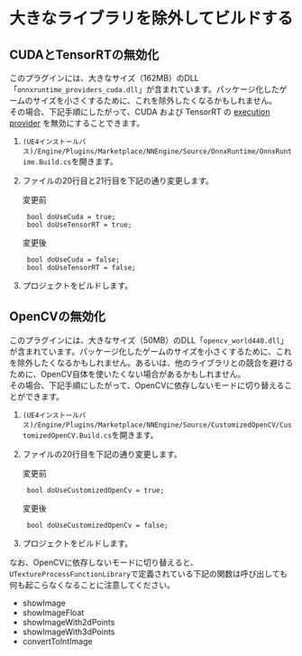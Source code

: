# 大きなライブラリを除外してビルドする

## CUDAとTensorRTの無効化

このプラグインには、大きなサイズ（162MB）のDLL「`onnxruntime_providers_cuda.dll`」が含まれています。パッケージ化したゲームのサイズを小さくするために、これを除外したくなるかもしれません。  
その場合、下記手順にしたがって、CUDA および TensorRT の [execution provider](https://onnxruntime.ai/docs/execution-providers/) を無効にすることできます。

1. `(UE4インストールパス)/Engine/Plugins/Marketplace/NNEngine/Source/OnnxRuntime/OnnxRuntime.Build.cs`を開きます。
2. ファイルの20行目と21行目を下記の通り変更します。

    変更前

  		bool doUseCuda = true;
  		bool doUseTensorRT = true;

    変更後

  		bool doUseCuda = false;
  		bool doUseTensorRT = false;

3. プロジェクトをビルドします。

## OpenCVの無効化

このプラグインには、大きなサイズ（50MB）のDLL「`opencv_world440.dll`」が含まれています。パッケージ化したゲームのサイズを小さくするために、これを除外したくなるかもしれません。あるいは、他のライブラリとの競合を避けるために、OpenCV自体を使いたくない場合があるかもしれません。  
その場合、下記手順にしたがって、OpenCVに依存しないモードに切り替えることができます。

1. `(UE4インストールパス)/Engine/Plugins/Marketplace/NNEngine/Source/CustomizedOpenCV/CustomizedOpenCV.Build.cs`を開きます。
2. ファイルの20行目を下記の通り変更します。

    変更前

        bool doUseCustomizedOpenCv = true;

    変更後

        bool doUseCustomizedOpenCv = false;

3. プロジェクトをビルドします。

なお、OpenCVに依存しないモードに切り替えると、`UTextureProcessFunctionLibrary`で定義されている下記の関数は呼び出しても何も起こらなくなることに注意してください。

- showImage
- showImageFloat
- showImageWith2dPoints
- showImageWith3dPoints
- convertToIntImage